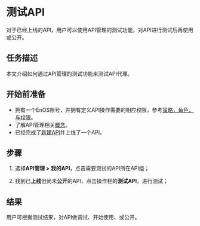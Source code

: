 # 测试API

对于已经上线的API，用户可以使用API管理的测试功能，对API进行测试后再使用或公开。

## 任务描述

本文介绍如何通过API管理的测试功能来测试API代理。


## 开始前准备

- 拥有一个EnOS账号，并拥有定义API操作需要的相应权限，参考[策略，角色，与权限](/docs/iam/zh_CN/latest/access_policy)。
- 了解API管理相关[概念](api_management_concepts)。
- 已经完成了[新建API](creating_api)并上线了一个API。

## 步骤

1. 选择**API管理 > 我的API**，点击需要测试的API所在API组；

2. 找到已**上线**但尚未**公开**的API，点击操作栏的**测试API**，进行测试；

## 结果

用户可根据测试结果，对API做调试、开始使用、或公开。

